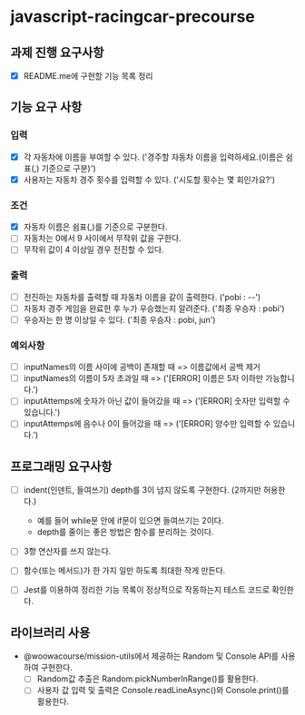 # javascript-racingcar-precourse

## 과제 진행 요구사항

- [x] README.me에 구현할 기능 목록 정리

## 기능 요구 사항

### 입력

- [x] 각 자동차에 이름을 부여할 수 있다. ('경주할 자동차 이름을 입력하세요.(이름은 쉼표(,) 기준으로 구분)')
- [x] 사용자는 자동차 경주 횟수를 입력할 수 있다. ('시도할 횟수는 몇 회인가요?')

### 조건

- [x] 자동차 이름은 쉼표(,)를 기준으로 구분한다.
- [ ] 자동차는 0에서 9 사이에서 무작위 값을 구한다.
- [ ] 무작위 값이 4 이상일 경우 전진할 수 있다.

### 출력

- [ ] 전진하는 자동차를 출력할 때 자동차 이름을 같이 출력한다. ('pobi : --')
- [ ] 자동차 경주 게임을 완료한 후 누가 우승했는지 알려준다. ('최종 우승자 : pobi')
- [ ] 우승자는 한 명 이상일 수 있다. ('최종 우승자 : pobi, jun')

### 예외사항

- [ ] inputNames의 이름 사이에 공백이 존재할 때 => 이름값에서 공백 제거
- [ ] inputNames의 이름이 5자 초과일 때 => ('[ERROR] 이름은 5자 이하만 가능합니다.')
- [ ] inputAttemps에 숫자가 아닌 값이 들어갔을 때 => ('[ERROR] 숫자만 입력할 수 있습니다.')
- [ ] inputAttemps에 음수나 0이 들어갔을 때 => ('[ERROR] 양수만 입력할 수 있습니다.')

## 프로그래밍 요구사항

- [ ] indent(인덴트, 들여쓰기) depth를 3이 넘지 않도록 구현한다. (2까지만 허용한다.)

  - 예를 들어 while문 안에 if문이 있으면 들여쓰기는 2이다.
  - depth를 줄이는 좋은 방법은 함수를 분리하는 것이다.

- [ ] 3항 연산자를 쓰지 않는다.
- [ ] 함수(또는 메서드)가 한 가지 일만 하도록 최대한 작게 만든다.
- [ ] Jest를 이용하여 정리한 기능 목록이 정상적으로 작동하는지 테스트 코드로 확인한다.

## 라이브러리 사용

- @woowacourse/mission-utils에서 제공하는 Random 및 Console API를 사용하여 구현한다.
  - [ ] Random값 추출은 Random.pickNumberInRange()를 활용한다.
  - [ ] 사용자 값 입력 및 출력은 Console.readLineAsync()와 Console.print()를 활용한다.

